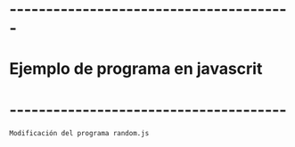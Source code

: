# ---------------------------------------
# Ejemplo de programa en javascrit
# --------------------------------------

    Modificación del programa random.js


